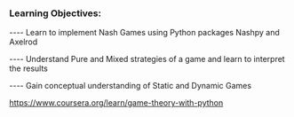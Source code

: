### Learning Objectives:

---- Learn to implement Nash Games using Python packages Nashpy and Axelrod

---- Understand Pure and Mixed strategies of a game and learn to interpret the results

---- Gain conceptual understanding of Static and Dynamic Games

https://www.coursera.org/learn/game-theory-with-python
